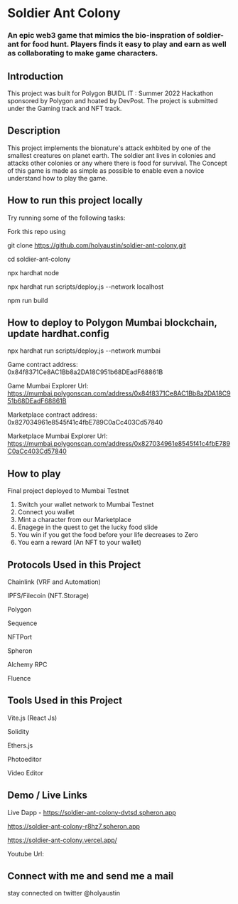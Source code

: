 # Soldier Ant Colony
### An epic web3 game that mimics the bio-inspration of soldier-ant for food hunt. Players finds it easy to play and earn as well as collaborating to make game characters.

## Introduction
This project was built for Polygon BUIDL IT : Summer 2022 Hackathon sponsored by Polygon and hoated by DevPost. The project is submitted under the Gaming track and NFT track. 

## Description

This project implements the bionature's attack exhbited by one of the smallest creatures on planet earth. The soldier ant lives in colonies and attacks other colonies or any where there is food for survival. The Concept of this game is made as simple as possible to enable even a novice understand how to play the game.

## How to run this project locally
Try running some of the following tasks:

Fork this repo using

git clone https://github.com/holyaustin/soldier-ant-colony.git

cd soldier-ant-colony

npx hardhat node

npx hardhat run scripts/deploy.js --network localhost

npm run build

## How to deploy to Polygon Mumbai  blockchain, update hardhat.config
npx hardhat run scripts/deploy.js --network mumbai

Game contract address: 0x84f8371Ce8AC1Bb8a2DA18C951b68DEadF68861B

Game Mumbai Explorer Url: https://mumbai.polygonscan.com/address/0x84f8371Ce8AC1Bb8a2DA18C951b68DEadF68861B

Marketplace contract address: 0x827034961e8545f41c4fbE789C0aCc403Cd57840

Marketplace Mumbai Explorer Url: https://mumbai.polygonscan.com/address/0x827034961e8545f41c4fbE789C0aCc403Cd57840


## How to play
Final project deployed to Mumbai Testnet
1. Switch your wallet network to Mumbai Testnet
2. Connect you wallet
3. Mint a character from our Marketplace
4. Enagege in the quest to get the lucky food slide
5. You win if you get the food before your life decreases to Zero
6. You earn a reward (An NFT to your wallet) <Token reward coming soon>
   

## Protocols Used in this Project
Chainlink (VRF and Automation)

IPFS/Filecoin (NFT.Storage)

Polygon 

Sequence

NFTPort

Spheron 

Alchemy RPC 

Fluence


## Tools Used in this Project
Vite.js (React Js)

Solidity

Ethers.js

Photoeditor

Video Editor


## Demo / Live Links
Live Dapp - https://soldier-ant-colony-dvtsd.spheron.app

https://soldier-ant-colony-r8hz7.spheron.app

https://soldier-ant-colony.vercel.app/

Youtube Url: 


## Connect with me and send me a mail

stay connected on twitter @holyaustin
